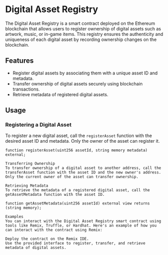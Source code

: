 # Digital Asset Registry

The Digital Asset Registry is a smart contract deployed on the Ethereum blockchain that allows users to register ownership of digital assets such as artwork, music, or in-game items. This registry ensures the authenticity and uniqueness of each digital asset by recording ownership changes on the blockchain.

## Features

- Register digital assets by associating them with a unique asset ID and metadata.
- Transfer ownership of digital assets securely using blockchain transactions.
- Retrieve metadata of registered digital assets.

## Usage

### Registering a Digital Asset

To register a new digital asset, call the `registerAsset` function with the desired asset ID and metadata. Only the owner of the asset can register it.

```solidity
function registerAsset(uint256 assetId, string memory metadata) external;

Transferring Ownership
To transfer ownership of a digital asset to another address, call the transferAsset function with the asset ID and the new owner's address. Only the current owner of the asset can transfer ownership.

Retrieving Metadata
To retrieve the metadata of a registered digital asset, call the getAssetMetadata function with the asset ID.

function getAssetMetadata(uint256 assetId) external view returns (string memory);

Examples
You can interact with the Digital Asset Registry smart contract using tools like Remix, Truffle, or Hardhat. Here's an example of how you can interact with the contract using Remix:

Deploy the contract on the Remix IDE.
Use the provided interface to register, transfer, and retrieve metadata of digital assets.